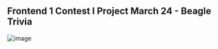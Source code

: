 ## Frontend 1 Contest I Project March 24 - Beagle Trivia

![image](https://github.com/jangir02vishal/Frontend1-Contest-Beagle-Trivia/assets/136950731/98dd1774-dad7-4755-aa96-996ab0922753)
